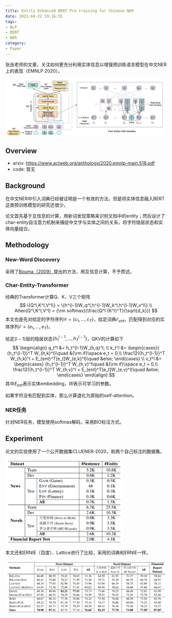 ```yaml
---
title: Entity Enhanced BERT Pre-training for Chinese NER
date: 2021-04-22 19:16:55
tags:
- NLP
- BERT
- NER
category:
- Paper
---
```


张岳老师的文章，关注如何更充分利用实体信息以增强预训练语言模型在中文NER上的表现（EMNLP 2020）。

<img src="Entity-Enhanced-BERT-Pre-training-for-Chinese-NER/image-20210422192212061.png" alt="image-20210422192212061" style="zoom:80%;" />

<!--more-->

## Overview

- arxiv: https://www.aclweb.org/anthology/2020.emnlp-main.518.pdf
- code: 暂无

## Background

在中文NER中引入词典已经被证明是一个有效的方法，但是将实体信息融入BERT这类预训练模型的研究还很少。

论文首先基于互信息的计算，用新词发现策略来识别文档中的entity；然后设计了char-entity自注意力机制来捕捉中文字与实体之间的关系，将字符隐层状态和实体向量组合。

## Methodology

### New-Word Discovery

采用了[Bouma（2009）](https://svn.spraakdata.gu.se/repos/gerlof/pub/www/Docs/npmi-pfd.pdf)提出的方法，用互信息计算，不予赘述。

### Char-Entity-Transformer

经典的Transformer计算Q、K、V三个矩阵
$$
\{Q^l,K^l,V^l\} = \{h^{l-1}W_q^l,h^{l-1}W_k^l,h^{l-1}W_v^l\} \\
Atten(Q^l,K^l,V^l) = {\rm softmax}(\frac{Q^l {K^l}^T}{\sqrt{d_k}})
$$
本文也是先对给定的字符序列${\mathcal C} = \{c_1,\dots,c_T\}$，给定词典$\mathcal E_{ent}$，匹配得到对应的实体序列$\mathcal E = \{e_1,\dots,e_T\}$。

给定$(l-1)$层的隐层状态$\{h_1^{l-1},\dots,h_T^{l-1}\}$，QKV的计算如下
$$
\begin{align}
q_t^l &= h_t^{l-1}W_{h,q}^l; \\
k_t^l &= \begin{cases}{
			{h_t^{l-1}}^T W_{h,k}^l}\quad &{\rm if}\space e_t = 0,\\
			\frac12({h_t^{l-1}}^T W_{h,k}^l + E_{ent}^T[e_t]W_{e,k}^l)\quad &else;
		 \end{cases} \\
v_t^l &= \begin{cases}
			{h_t^{l-1}}^T W_{h,v}^l\quad &{\rm if}\space e_t = 0,\\
			\frac12({h_t^{l-1}}^T W_{h,v}^l + E_{ent}^T[e_t]W_{e,v}^l)\quad &else;
		 \end{cases}
\end{align}
$$
其中$E_{ent}$表示实体embedding，$W$表示可学习的参数。

如果字符没有匹配到实体，那么计算退化为原始的self-attention。

### NER任务

针对NER任务，模型使用softmax解码，采用BIO标注方式。

## Experiment

论文的实验使用了一个公开数据集CLUENER-2020，和两个自己标注的数据集。

<img src="Entity-Enhanced-BERT-Pre-training-for-Chinese-NER/image-20210422200804396.png" alt="image-20210422200804396" style="zoom:67%;" />

本文还和ERNIE（百度）、Lattice进行了比较，采用的词典和ERNIE一样。

<img src="Entity-Enhanced-BERT-Pre-training-for-Chinese-NER/image-20210422200849220.png" alt="image-20210422200849220" style="zoom: 67%;" />